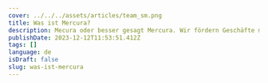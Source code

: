 ```yaml
---
cover: ../../../assets/articles/team_sm.png
title: Was ist Mercura?
description: Mecura oder besser gesagt Mercura. Wir fördern Geschäfte mit Online-Verkaufstools wie Produktkonfiguratoren.
publishDate: 2023-12-12T11:53:51.412Z
tags: []
language: de
isDraft: false
slug: was-ist-mercura
---
```


